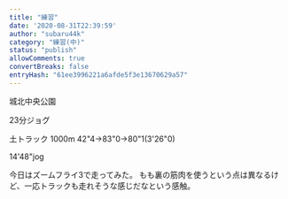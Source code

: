 ```yaml
---
title: "練習"
date: '2020-08-31T22:39:59'
author: "subaru44k"
category: "練習(中)"
status: "publish"
allowComments: true
convertBreaks: false
entryHash: "61ee3996221a6afde5f3e13670629a57"
---
```

城北中央公園

23分ジョグ

土トラック
1000m
42"4→83"0→80"1(3'26"0)

14'48"jog

今日はズームフライ3で走ってみた。
もも裏の筋肉を使うという点は異なるけど、一応トラックも走れそうな感じだなという感触。
